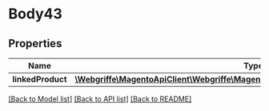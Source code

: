 # Body43

## Properties
Name | Type | Description | Notes
------------ | ------------- | ------------- | -------------
**linkedProduct** | [**\Webgriffe\MagentoApiClient\Webgriffe\MagentoApiClient\Model\BundleDataLinkInterface**](BundleDataLinkInterface.md) |  | 

[[Back to Model list]](../README.md#documentation-for-models) [[Back to API list]](../README.md#documentation-for-api-endpoints) [[Back to README]](../README.md)


